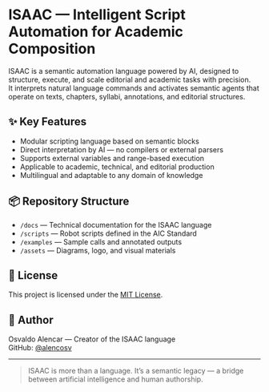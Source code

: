 # ISAAC — Intelligent Script Automation for Academic Composition

ISAAC is a semantic automation language powered by AI, designed to structure, execute, and scale editorial and academic tasks with precision.  
It interprets natural language commands and activates semantic agents that operate on texts, chapters, syllabi, annotations, and editorial structures.

## ✨ Key Features

- Modular scripting language based on semantic blocks
- Direct interpretation by AI — no compilers or external parsers
- Supports external variables and range-based execution
- Applicable to academic, technical, and editorial production
- Multilingual and adaptable to any domain of knowledge

## 📦 Repository Structure

- `/docs` — Technical documentation for the ISAAC language
- `/scripts` — Robot scripts defined in the AIC Standard
- `/examples` — Sample calls and annotated outputs
- `/assets` — Diagrams, logo, and visual materials

## 📜 License

This project is licensed under the [MIT License](LICENSE).

## 👤 Author

Osvaldo Alencar — Creator of the ISAAC language  
GitHub: [@alencosv](https://github.com/alencosv)

---

> ISAAC is more than a language. It’s a semantic legacy — a bridge between artificial intelligence and human authorship.
